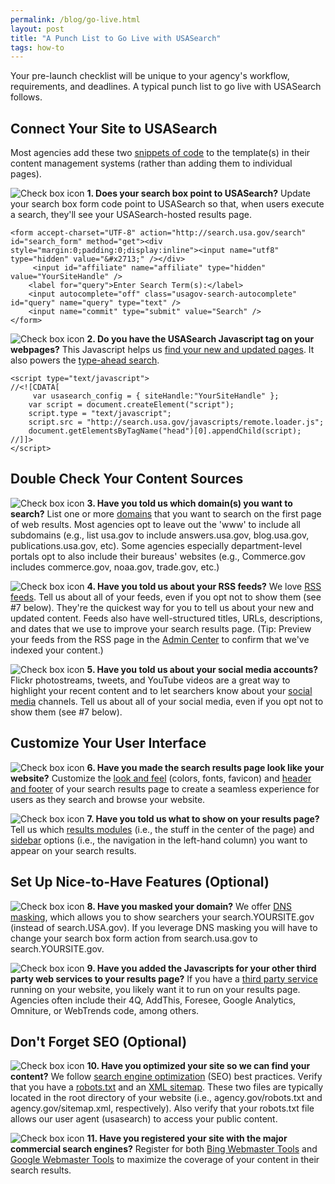 ```yaml
---
permalink: /blog/go-live.html
layout: post
title: "A Punch List to Go Live with USASearch"
tags: how-to
---
```

Your pre-launch checklist will be unique to your agency's workflow, requirements, and deadlines. A typical punch list to go live with USASearch follows.
## Connect Your Site to USASearch

Most agencies add these two [snippets of code](/manual/get-code.html) to the template(s) in their content management systems (rather than adding them to individual pages).

![Check box icon](http://f22818b4dfc10241d8a3-f1564c64756a8cfee25b6b19953b1d23.r31.cf2.rackcdn.com/tumblr_mdskweoqc81qid15q.png) **1. Does your search box point to USASearch?** Update your search box form code point to USASearch so that, when users execute a search, they'll see your USASearch-hosted results page.

	<form accept-charset="UTF-8" action="http://search.usa.gov/search" id="search_form" method="get"><div style="margin:0;padding:0;display:inline"><input name="utf8" type="hidden" value="&#x2713;" /></div>
		 <input id="affiliate" name="affiliate" type="hidden" value="YourSiteHandle" /> 
	 	<label for="query">Enter Search Term(s):</label> 
	 	<input autocomplete="off" class="usagov-search-autocomplete" id="query" name="query" type="text" /> 
	 	<input name="commit" type="submit" value="Search" /> 
	</form>

![Check box icon](http://f22818b4dfc10241d8a3-f1564c64756a8cfee25b6b19953b1d23.r31.cf2.rackcdn.com/tumblr_mdskweoqc81qid15q.png) **2. Do you have the USASearch Javascript tag on your webpages?** This Javascript helps us [find your new and updated pages](/manual/urls.html). It also powers the [type-ahead search](/manual/type-ahead.html).

	<script type="text/javascript">
	//<![CDATA[
		 var usasearch_config = { siteHandle:"YourSiteHandle" };
	 	var script = document.createElement("script");
	 	script.type = "text/javascript";
	 	script.src = "http://search.usa.gov/javascripts/remote.loader.js";
	 	document.getElementsByTagName("head")[0].appendChild(script);
	//]]>
	</script>

## Double Check Your Content Sources

![Check box icon](http://f22818b4dfc10241d8a3-f1564c64756a8cfee25b6b19953b1d23.r31.cf2.rackcdn.com/tumblr_mdskweoqc81qid15q.png) **3. Have you told us which domain(s) you want to search?** List one or more [domains](/manual/domains.html) that you want to search on the first page of web results. Most agencies opt to leave out the 'www' to include all subdomains (e.g., list usa.gov to include answers.usa.gov, blog.usa.gov, publications.usa.gov, etc). Some agencies especially department-level portals opt to also include their bureaus' websites (e.g., Commerce.gov includes commerce.gov, noaa.gov, trade.gov, etc.)

![Check box icon](http://f22818b4dfc10241d8a3-f1564c64756a8cfee25b6b19953b1d23.r31.cf2.rackcdn.com/tumblr_mdskweoqc81qid15q.png) **4. Have you told us about your RSS feeds?** We love [RSS feeds](/manual/rss.html). Tell us about all of your feeds, even if you opt not to show them (see #7 below). They're the quickest way for you to tell us about your new and updated content. Feeds also have well-structured titles, URLs, descriptions, and dates that we use to improve your search results page. (Tip: Preview your feeds from the RSS page in the [Admin Center](http://search.usa.gov/affiliates/home) to confirm that we've indexed your content.)

![Check box icon](http://f22818b4dfc10241d8a3-f1564c64756a8cfee25b6b19953b1d23.r31.cf2.rackcdn.com/tumblr_mdskweoqc81qid15q.png) **5. Have you told us about your social media accounts?** Flickr photostreams, tweets, and YouTube videos are a great way to highlight your recent content and to let searchers know about your [social media](/manual/social-media.html) channels. Tell us about all of your social media, even if you opt not to show them (see #7 below). 

## Customize Your User Interface

![Check box icon](http://f22818b4dfc10241d8a3-f1564c64756a8cfee25b6b19953b1d23.r31.cf2.rackcdn.com/tumblr_mdskweoqc81qid15q.png) **6. Have you made the search results page look like your website?** Customize the [look and feel](/manual/look-feel-page.html) (colors, fonts, favicon) and [header and footer](/manual/header-footer.html) of your search results page to create a seamless experience for users as they search and browse your website.

![Check box icon](http://f22818b4dfc10241d8a3-f1564c64756a8cfee25b6b19953b1d23.r31.cf2.rackcdn.com/tumblr_mdskweoqc81qid15q.png) **7. Have you told us what to show on your results page?** Tell us which [results modules](/manual/results-modules.html) (i.e., the stuff in the center of the page) and [sidebar](/manual/sidebar.html) options (i.e., the navigation in the left-hand column) you want to appear on your search results.

## Set Up Nice-to-Have Features (Optional)

![Check box icon](http://f22818b4dfc10241d8a3-f1564c64756a8cfee25b6b19953b1d23.r31.cf2.rackcdn.com/tumblr_mdskweoqc81qid15q.png) **8. Have you masked your domain?** We offer [DNS masking](/manual/get-code.html#cname), which allows you to show searchers your search.YOURSITE.gov (instead of search.USA.gov). If you leverage DNS masking you will have to change your search box form action from search.usa.gov to search.YOURSITE.gov. 

![Check box icon](http://f22818b4dfc10241d8a3-f1564c64756a8cfee25b6b19953b1d23.r31.cf2.rackcdn.com/tumblr_mdskweoqc81qid15q.png) **9. Have you added the Javascripts for your other third party web services to your results page?** If you have a [third party service](/manual/third-party.html) running on your website, you likely want it to run on your results page. Agencies often include their 4Q, AddThis, Foresee, Google Analytics, Omniture, or WebTrends code, among others.

## Don't Forget SEO (Optional)

![Check box icon](http://f22818b4dfc10241d8a3-f1564c64756a8cfee25b6b19953b1d23.r31.cf2.rackcdn.com/tumblr_mdskweoqc81qid15q.png) **10. Have you optimized your site so we can find your content?** We follow [search engine optimization](http://www.howto.gov/web-content/search/seo) (SEO) best practices. Verify that you have a [robots.txt](http://www.robotstxt.org) and an [XML sitemap](http://www.sitemaps.org). These two files are typically located in the root directory of your website (i.e., agency.gov/robots.txt and agency.gov/sitemap.xml, respectively). Also verify that your robots.txt file allows our user agent (usasearch) to access your public content.

![Check box icon](http://f22818b4dfc10241d8a3-f1564c64756a8cfee25b6b19953b1d23.r31.cf2.rackcdn.com/tumblr_mdskweoqc81qid15q.png) **11. Have you registered your site with the major commercial search engines?** Register for both [Bing Webmaster Tools](http://www.bing.com/toolbox/webmaster) and [Google Webmaster Tools](https://www.google.com/webmasters/tools/home) to maximize the coverage of your content in their search results.
